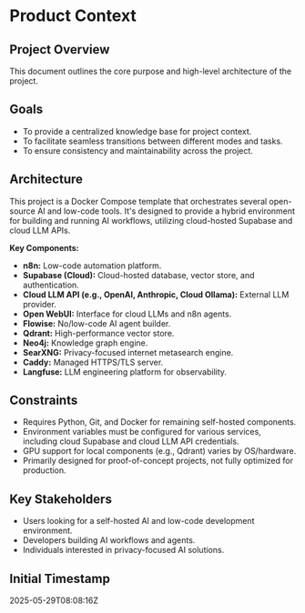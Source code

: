 # Product Context

## Project Overview
This document outlines the core purpose and high-level architecture of the project.

## Goals
- To provide a centralized knowledge base for project context.
- To facilitate seamless transitions between different modes and tasks.
- To ensure consistency and maintainability across the project.

## Architecture
This project is a Docker Compose template that orchestrates several open-source AI and low-code tools. It's designed to provide a hybrid environment for building and running AI workflows, utilizing cloud-hosted Supabase and cloud LLM APIs.

**Key Components:**
- **n8n:** Low-code automation platform.
- **Supabase (Cloud):** Cloud-hosted database, vector store, and authentication.
- **Cloud LLM API (e.g., OpenAI, Anthropic, Cloud Ollama):** External LLM provider.
- **Open WebUI:** Interface for cloud LLMs and n8n agents.
- **Flowise:** No/low-code AI agent builder.
- **Qdrant:** High-performance vector store.
- **Neo4j:** Knowledge graph engine.
- **SearXNG:** Privacy-focused internet metasearch engine.
- **Caddy:** Managed HTTPS/TLS server.
- **Langfuse:** LLM engineering platform for observability.

## Constraints
- Requires Python, Git, and Docker for remaining self-hosted components.
- Environment variables must be configured for various services, including cloud Supabase and cloud LLM API credentials.
- GPU support for local components (e.g., Qdrant) varies by OS/hardware.
- Primarily designed for proof-of-concept projects, not fully optimized for production.

## Key Stakeholders
- Users looking for a self-hosted AI and low-code development environment.
- Developers building AI workflows and agents.
- Individuals interested in privacy-focused AI solutions.

## Initial Timestamp
2025-05-29T08:08:16Z